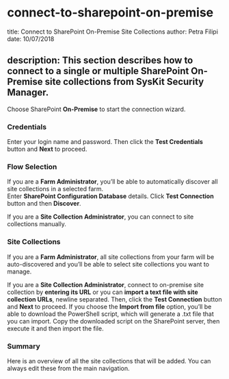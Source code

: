 # connect-to-sharepoint-on-premise

title: Connect to SharePoint On-Premise Site Collections author: Petra Filipi date: 10/07/2018

## description: This section describes how to connect to a single or multiple SharePoint On-Premise site collections from SysKit Security Manager.

Choose SharePoint **On-Premise** to start the connection wizard.

### Credentials

Enter your login name and password. Then click the **Test Credentials** button and **Next** to proceed.

### Flow Selection

If you are a **Farm Administrator**, you’ll be able to automatically discover all site collections in a selected farm.  
Enter **SharePoint Configuration Database** details. Click **Test Connection** button and then **Discover**.

If you are a **Site Collection Administrator**, you can connect to site collections manually.

### Site Collections

If you are a **Farm Administrator**, all site collections from your farm will be auto-discovered and you’ll be able to select site collections you want to manage.

If you are a **Site Collection Administrator**, connect to on-premise site collection by **entering its URL** or you can **import a text file with site collection URLs**, newline separated. Then, click the **Test Connection** button and **Next** to proceed. If you choose the **Import from file** option, you’ll be able to download the PowerShell script, which will generate a .txt file that you can import. Copy the downloaded script on the SharePoint server, then execute it and then import the file.

### Summary

Here is an overview of all the site collections that will be added. You can always edit these from the main navigation.

